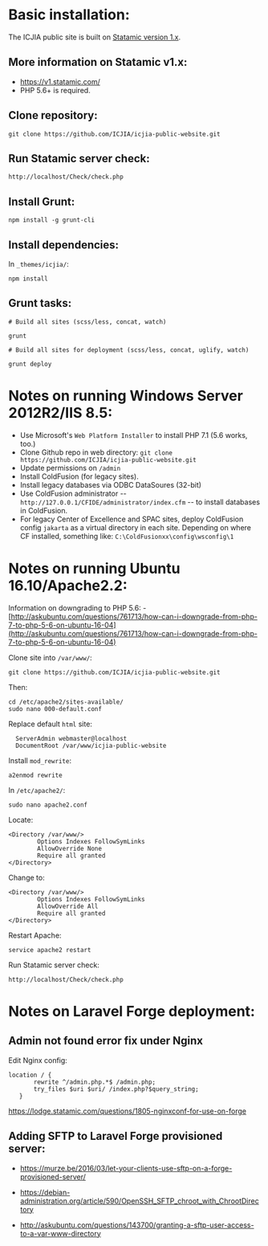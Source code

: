 # Basic installation:

The ICJIA public site is built on [Statamic version 1.x](https://v1.statamic.com/).

## More information on Statamic v1.x:

- https://v1.statamic.com/
- PHP 5.6+ is required.

## Clone repository:

```
git clone https://github.com/ICJIA/icjia-public-website.git
```

## Run Statamic server check:

```
http://localhost/Check/check.php
```

## Install Grunt:

```
npm install -g grunt-cli
```

## Install dependencies:

In  ```_themes/icjia/```:

```
npm install
```

## Grunt tasks:

```
# Build all sites (scss/less, concat, watch)

grunt

# Build all sites for deployment (scss/less, concat, uglify, watch)

grunt deploy

```

# Notes on running Windows Server 2012R2/IIS 8.5:

- Use Microsoft's ```Web Platform Installer``` to install PHP 7.1 (5.6 works, too.)
- Clone Github repo in web directory: ```git clone https://github.com/ICJIA/icjia-public-website.git```
- Update permissions on ```/admin```
- Install ColdFusion (for legacy sites).
- Install legacy databases via ODBC DataSoures (32-bit)
- Use ColdFusion administrator -- ```http://127.0.0.1/CFIDE/administrator/index.cfm``` -- to install databases in ColdFusion.
- For legacy Center of Excellence and SPAC sites, deploy ColdFusion config ```jakarta``` as a virtual directory in each site. Depending on where CF installed, something like: ```C:\ColdFusionxx\config\wsconfig\1```


# Notes on running Ubuntu 16.10/Apache2.2:

Information on downgrading to PHP 5.6:
-[http://askubuntu.com/questions/761713/how-can-i-downgrade-from-php-7-to-php-5-6-on-ubuntu-16-04](http://askubuntu.com/questions/761713/how-can-i-downgrade-from-php-7-to-php-5-6-on-ubuntu-16-04)


Clone site into ```/var/www/```:

```
git clone https://github.com/ICJIA/icjia-public-website.git
```
Then:

```
cd /etc/apache2/sites-available/
sudo nano 000-default.conf
```

Replace default ```html``` site:

```
  ServerAdmin webmaster@localhost
  DocumentRoot /var/www/icjia-public-website
  ```

Install ```mod_rewrite```:

```
a2enmod rewrite
```

In ```/etc/apache2/```:

```
sudo nano apache2.conf
```

Locate:

```
<Directory /var/www/>
        Options Indexes FollowSymLinks
        AllowOverride None
        Require all granted
</Directory>
```

Change to:

```
<Directory /var/www/>
        Options Indexes FollowSymLinks
        AllowOverride All
        Require all granted
</Directory>
```

Restart Apache:

```
service apache2 restart
```

Run Statamic server check:

```
http://localhost/Check/check.php
```

# Notes on Laravel Forge deployment:

## Admin not found error fix under Nginx

Edit Nginx config:

```
location / {
       rewrite ^/admin.php.*$ /admin.php;
       try_files $uri $uri/ /index.php?$query_string;
   }
```

https://lodge.statamic.com/questions/1805-nginxconf-for-use-on-forge

## Adding SFTP to Laravel Forge provisioned server:

- https://murze.be/2016/03/let-your-clients-use-sftp-on-a-forge-provisioned-server/

- https://debian-administration.org/article/590/OpenSSH_SFTP_chroot_with_ChrootDirectory

- http://askubuntu.com/questions/143700/granting-a-sftp-user-access-to-a-var-www-directory
